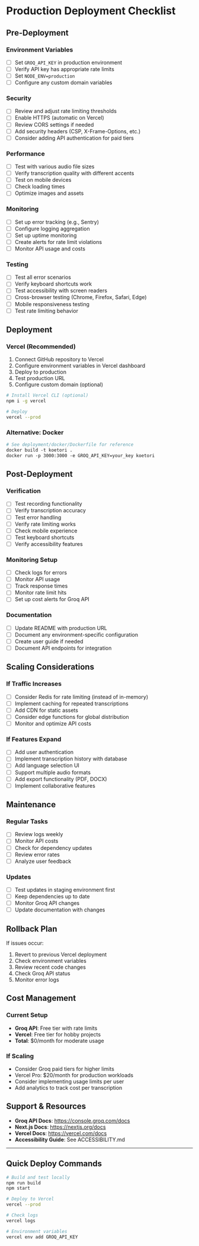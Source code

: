 # Production Deployment Checklist

## Pre-Deployment

### Environment Variables

- [ ] Set `GROQ_API_KEY` in production environment
- [ ] Verify API key has appropriate rate limits
- [ ] Set `NODE_ENV=production`
- [ ] Configure any custom domain variables

### Security

- [ ] Review and adjust rate limiting thresholds
- [ ] Enable HTTPS (automatic on Vercel)
- [ ] Review CORS settings if needed
- [ ] Add security headers (CSP, X-Frame-Options, etc.)
- [ ] Consider adding API authentication for paid tiers

### Performance

- [ ] Test with various audio file sizes
- [ ] Verify transcription quality with different accents
- [ ] Test on mobile devices
- [ ] Check loading times
- [ ] Optimize images and assets

### Monitoring

- [ ] Set up error tracking (e.g., Sentry)
- [ ] Configure logging aggregation
- [ ] Set up uptime monitoring
- [ ] Create alerts for rate limit violations
- [ ] Monitor API usage and costs

### Testing

- [ ] Test all error scenarios
- [ ] Verify keyboard shortcuts work
- [ ] Test accessibility with screen readers
- [ ] Cross-browser testing (Chrome, Firefox, Safari, Edge)
- [ ] Mobile responsiveness testing
- [ ] Test rate limiting behavior

## Deployment

### Vercel (Recommended)

1. Connect GitHub repository to Vercel
2. Configure environment variables in Vercel dashboard
3. Deploy to production
4. Test production URL
5. Configure custom domain (optional)

```bash
# Install Vercel CLI (optional)
npm i -g vercel

# Deploy
vercel --prod
```

### Alternative: Docker

```dockerfile
# See deployment/docker/Dockerfile for reference
docker build -t koetori .
docker run -p 3000:3000 -e GROQ_API_KEY=your_key koetori
```

## Post-Deployment

### Verification

- [ ] Test recording functionality
- [ ] Verify transcription accuracy
- [ ] Test error handling
- [ ] Verify rate limiting works
- [ ] Check mobile experience
- [ ] Test keyboard shortcuts
- [ ] Verify accessibility features

### Monitoring Setup

- [ ] Check logs for errors
- [ ] Monitor API usage
- [ ] Track response times
- [ ] Monitor rate limit hits
- [ ] Set up cost alerts for Groq API

### Documentation

- [ ] Update README with production URL
- [ ] Document any environment-specific configuration
- [ ] Create user guide if needed
- [ ] Document API endpoints for integration

## Scaling Considerations

### If Traffic Increases

- [ ] Consider Redis for rate limiting (instead of in-memory)
- [ ] Implement caching for repeated transcriptions
- [ ] Add CDN for static assets
- [ ] Consider edge functions for global distribution
- [ ] Monitor and optimize API costs

### If Features Expand

- [ ] Add user authentication
- [ ] Implement transcription history with database
- [ ] Add language selection UI
- [ ] Support multiple audio formats
- [ ] Add export functionality (PDF, DOCX)
- [ ] Implement collaborative features

## Maintenance

### Regular Tasks

- [ ] Review logs weekly
- [ ] Monitor API costs
- [ ] Check for dependency updates
- [ ] Review error rates
- [ ] Analyze user feedback

### Updates

- [ ] Test updates in staging environment first
- [ ] Keep dependencies up to date
- [ ] Monitor Groq API changes
- [ ] Update documentation with changes

## Rollback Plan

If issues occur:

1. Revert to previous Vercel deployment
2. Check environment variables
3. Review recent code changes
4. Check Groq API status
5. Monitor error logs

## Cost Management

### Current Setup

- **Groq API**: Free tier with rate limits
- **Vercel**: Free tier for hobby projects
- **Total**: $0/month for moderate usage

### If Scaling

- Consider Groq paid tiers for higher limits
- Vercel Pro: $20/month for production workloads
- Consider implementing usage limits per user
- Add analytics to track cost per transcription

## Support & Resources

- **Groq API Docs**: https://console.groq.com/docs
- **Next.js Docs**: https://nextjs.org/docs
- **Vercel Docs**: https://vercel.com/docs
- **Accessibility Guide**: See ACCESSIBILITY.md

---

## Quick Deploy Commands

```bash
# Build and test locally
npm run build
npm start

# Deploy to Vercel
vercel --prod

# Check logs
vercel logs

# Environment variables
vercel env add GROQ_API_KEY
```
